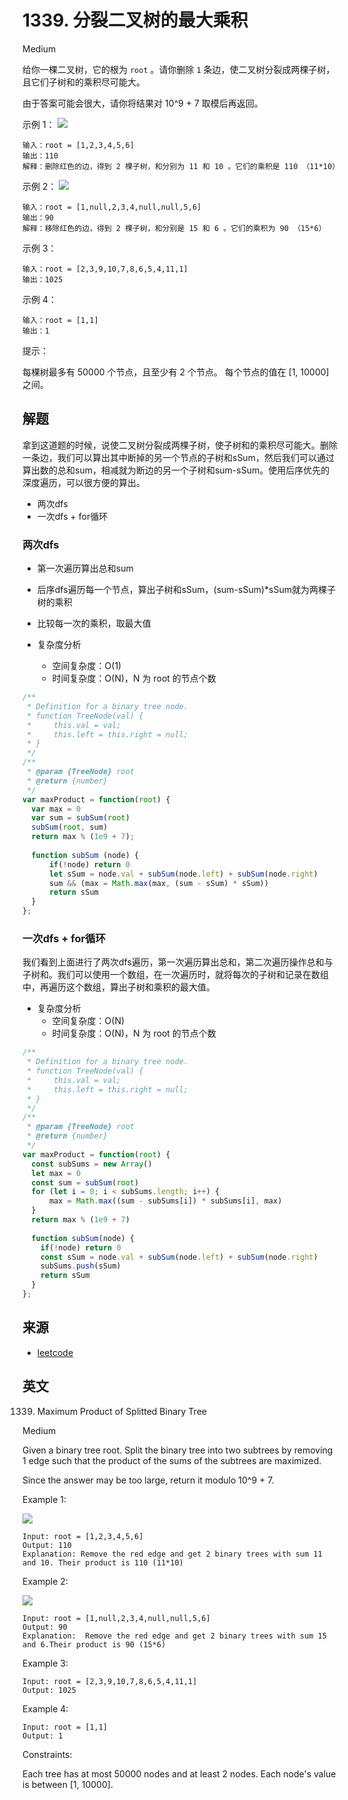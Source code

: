 # 1339. 分裂二叉树的最大乘积

Medium

给你一棵二叉树，它的根为 `root` 。请你删除 `1` 条边，使二叉树分裂成两棵子树，且它们子树和的乘积尽可能大。

由于答案可能会很大，请你将结果对 10^9 + 7 取模后再返回。

示例 1：
![](https://assets.leetcode.com/uploads/2020/01/21/sample_1_1699.png)
```
输入：root = [1,2,3,4,5,6]
输出：110
解释：删除红色的边，得到 2 棵子树，和分别为 11 和 10 。它们的乘积是 110 （11*10）
```

示例 2：
![](https://assets.leetcode.com/uploads/2020/01/21/sample_2_1699.png)
```
输入：root = [1,null,2,3,4,null,null,5,6]
输出：90
解释：移除红色的边，得到 2 棵子树，和分别是 15 和 6 。它们的乘积为 90 （15*6）
```

示例 3：
```
输入：root = [2,3,9,10,7,8,6,5,4,11,1]
输出：1025
```

示例 4：
```
输入：root = [1,1]
输出：1
```

提示：

每棵树最多有 50000 个节点，且至少有 2 个节点。
每个节点的值在 [1, 10000] 之间。

## 解题
拿到这道题的时候，说使二叉树分裂成两棵子树，使子树和的乘积尽可能大。删除一条边，我们可以算出其中断掉的另一个节点的子树和sSum，然后我们可以通过算出数的总和sum，相减就为断边的另一个子树和sum-sSum。使用后序优先的深度遍历，可以很方便的算出。

- 两次dfs
- 一次dfs + for循环

### 两次dfs

- 第一次遍历算出总和sum
- 后序dfs遍历每一个节点，算出子树和sSum，(sum-sSum)*sSum就为两棵子树的乘积
- 比较每一次的乘积，取最大值

- 复杂度分析
  - 空间复杂度：O(1)
  - 时间复杂度：O(N)，N 为 root 的节点个数

```js
/**
 * Definition for a binary tree node.
 * function TreeNode(val) {
 *     this.val = val;
 *     this.left = this.right = null;
 * }
 */
/**
 * @param {TreeNode} root
 * @return {number}
 */
var maxProduct = function(root) {
  var max = 0
  var sum = subSum(root)
  subSum(root, sum)
  return max % (1e9 + 7);
    
  function subSum (node) {
      if(!node) return 0
      let sSum = node.val + subSum(node.left) + subSum(node.right)
      sum && (max = Math.max(max, (sum - sSum) * sSum))
      return sSum
  }
};

```
### 一次dfs + for循环
我们看到上面进行了两次dfs遍历，第一次遍历算出总和，第二次遍历操作总和与子树和。我们可以使用一个数组，在一次遍历时，就将每次的子树和记录在数组中，再遍历这个数组，算出子树和乘积的最大值。

- 复杂度分析
  - 空间复杂度：O(N)
  - 时间复杂度：O(N)，N 为 root 的节点个数

```js
/**
 * Definition for a binary tree node.
 * function TreeNode(val) {
 *     this.val = val;
 *     this.left = this.right = null;
 * }
 */
/**
 * @param {TreeNode} root
 * @return {number}
 */
var maxProduct = function(root) {
  const subSums = new Array()
  let max = 0
  const sum = subSum(root)
  for (let i = 0; i < subSums.length; i++) {
      max = Math.max((sum - subSums[i]) * subSums[i], max)
  }
  return max % (1e9 + 7)
  
  function subSum(node) {
    if(!node) return 0
    const sSum = node.val + subSum(node.left) + subSum(node.right)
    subSums.push(sSum)
    return sSum
  }
};
```


## 来源
- [leetcode](https://leetcode-cn.com/problems/maximum-product-of-splitted-binary-tree/)


## 英文
1339. Maximum Product of Splitted Binary Tree

Medium

Given a binary tree root. Split the binary tree into two subtrees by removing 1 edge such that the product of the sums of the subtrees are maximized.

Since the answer may be too large, return it modulo 10^9 + 7.

 

Example 1:

![](https://assets.leetcode.com/uploads/2020/01/21/sample_1_1699.png)

```
Input: root = [1,2,3,4,5,6]
Output: 110
Explanation: Remove the red edge and get 2 binary trees with sum 11 and 10. Their product is 110 (11*10)
```
Example 2:

![](https://assets.leetcode.com/uploads/2020/01/21/sample_2_1699.png)

```
Input: root = [1,null,2,3,4,null,null,5,6]
Output: 90
Explanation:  Remove the red edge and get 2 binary trees with sum 15 and 6.Their product is 90 (15*6)
```

Example 3:

```
Input: root = [2,3,9,10,7,8,6,5,4,11,1]
Output: 1025
```

Example 4:

```
Input: root = [1,1]
Output: 1
```

Constraints:

Each tree has at most 50000 nodes and at least 2 nodes.
Each node's value is between [1, 10000].